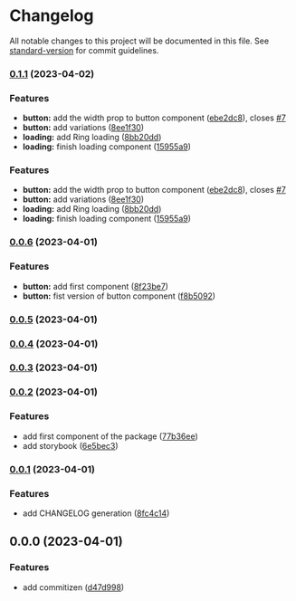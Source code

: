 # Changelog

All notable changes to this project will be documented in this file. See [standard-version](https://github.com/conventional-changelog/standard-version) for commit guidelines.

### [0.1.1](https://github.com/ismaelcostarc/react-aurora/compare/v0.0.6...v0.1.1) (2023-04-02)

### Features

* **button:** add the width prop to button component ([ebe2dc8](https://github.com/ismaelcostarc/react-aurora/commit/ebe2dc8df038ee61ed94da9674b95c49b0a7b2e1)), closes [#7](https://github.com/ismaelcostarc/react-aurora/issues/7)
* **button:** add variations ([8ee1f30](https://github.com/ismaelcostarc/react-aurora/commit/8ee1f302bd042fdbc0415dfdbd3f13388946e47d))
* **loading:** add Ring loading ([8bb20dd](https://github.com/ismaelcostarc/react-aurora/commit/8bb20dd825f4661ad643090b36dbdba8ec20c402))
* **loading:** finish loading component ([15955a9](https://github.com/ismaelcostarc/react-aurora/commit/15955a911d97a7cffbf807d43b4179557cf73623))

### Features

* **button:** add the width prop to button component ([ebe2dc8](https://github.com/ismaelcostarc/react-aurora/commit/ebe2dc8df038ee61ed94da9674b95c49b0a7b2e1)), closes [#7](https://github.com/ismaelcostarc/react-aurora/issues/7)
* **button:** add variations ([8ee1f30](https://github.com/ismaelcostarc/react-aurora/commit/8ee1f302bd042fdbc0415dfdbd3f13388946e47d))
* **loading:** add Ring loading ([8bb20dd](https://github.com/ismaelcostarc/react-aurora/commit/8bb20dd825f4661ad643090b36dbdba8ec20c402))
* **loading:** finish loading component ([15955a9](https://github.com/ismaelcostarc/react-aurora/commit/15955a911d97a7cffbf807d43b4179557cf73623))

### [0.0.6](https://github.com/ismaelcostarc/react-aurora/compare/v0.0.5...v0.0.6) (2023-04-01)

### Features

* **button:** add first component ([8f23be7](https://github.com/ismaelcostarc/react-aurora/commit/8f23be71c9d6bdc0357de5342a5f3ee7fca7a792))
* **button:** fist version of button component ([f8b5092](https://github.com/ismaelcostarc/react-aurora/commit/f8b5092140c4e95302a124aa35e83853c2b899a5))

### [0.0.5](https://github.com/ismaelcostarc/react-aurora/compare/v0.0.4...v0.0.5) (2023-04-01)

### [0.0.4](https://github.com/ismaelcostarc/react-aurora/compare/v0.0.3...v0.0.4) (2023-04-01)

### [0.0.3](https://github.com/ismaelcostarc/react-aurora/compare/v0.0.2...v0.0.3) (2023-04-01)

### [0.0.2](https://github.com/ismaelcostarc/react-aurora/compare/v0.0.1...v0.0.2) (2023-04-01)


### Features

* add first component of the package ([77b36ee](https://github.com/ismaelcostarc/react-aurora/commit/77b36ee786511de69d35f6f4be3d510790ff9ab7))
* add storybook ([6e5bec3](https://github.com/ismaelcostarc/react-aurora/commit/6e5bec3f133a2be9198fa00740ab74fda37e6d06))

### [0.0.1](https://github.com/ismaelcostarc/react-aurora/compare/v0.0.0...v0.0.1) (2023-04-01)


### Features

* add CHANGELOG generation ([8fc4c14](https://github.com/ismaelcostarc/react-aurora/commit/8fc4c14ae3cc6965fd00440dcc2e855609118c43))

## 0.0.0 (2023-04-01)

### Features

* add commitizen ([d47d998](https://github.com/ismaelcostarc/react-aurora/commit/d47d998aff1d0ea3f4c998413267107f1d40490c))
